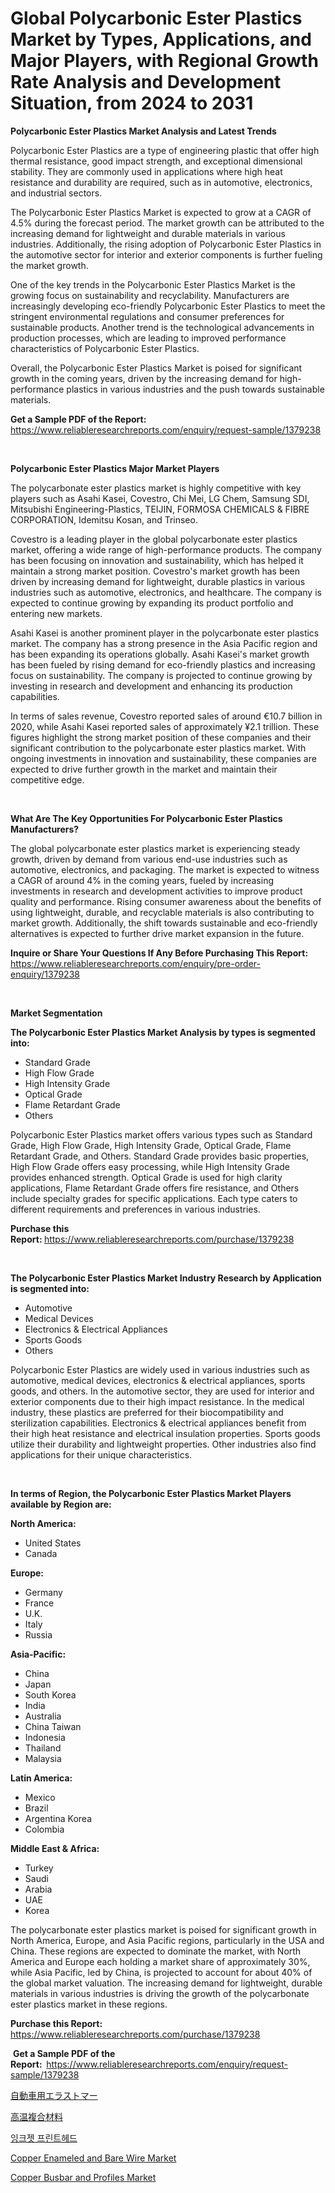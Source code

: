 <p><h1>Global Polycarbonic Ester Plastics Market by Types, Applications, and Major Players, with Regional Growth Rate Analysis and Development Situation, from 2024 to 2031</h1></p><p><strong>Polycarbonic Ester Plastics Market Analysis and Latest Trends</strong></p>
<p><p>Polycarbonic Ester Plastics are a type of engineering plastic that offer high thermal resistance, good impact strength, and exceptional dimensional stability. They are commonly used in applications where high heat resistance and durability are required, such as in automotive, electronics, and industrial sectors.</p><p>The Polycarbonic Ester Plastics Market is expected to grow at a CAGR of 4.5% during the forecast period. The market growth can be attributed to the increasing demand for lightweight and durable materials in various industries. Additionally, the rising adoption of Polycarbonic Ester Plastics in the automotive sector for interior and exterior components is further fueling the market growth.</p><p>One of the key trends in the Polycarbonic Ester Plastics Market is the growing focus on sustainability and recyclability. Manufacturers are increasingly developing eco-friendly Polycarbonic Ester Plastics to meet the stringent environmental regulations and consumer preferences for sustainable products. Another trend is the technological advancements in production processes, which are leading to improved performance characteristics of Polycarbonic Ester Plastics.</p><p>Overall, the Polycarbonic Ester Plastics Market is poised for significant growth in the coming years, driven by the increasing demand for high-performance plastics in various industries and the push towards sustainable materials.</p></p>
<p><strong>Get a Sample PDF of the Report:&nbsp;</strong> <a href="https://www.reliableresearchreports.com/enquiry/request-sample/1379238">https://www.reliableresearchreports.com/enquiry/request-sample/1379238</a></p>
<p>&nbsp;</p>
<p><strong>Polycarbonic Ester Plastics Major Market Players</strong></p>
<p><p>The polycarbonate ester plastics market is highly competitive with key players such as Asahi Kasei, Covestro, Chi Mei, LG Chem, Samsung SDI, Mitsubishi Engineering-Plastics, TEIJIN, FORMOSA CHEMICALS & FIBRE CORPORATION, Idemitsu Kosan, and Trinseo.</p><p>Covestro is a leading player in the global polycarbonate ester plastics market, offering a wide range of high-performance products. The company has been focusing on innovation and sustainability, which has helped it maintain a strong market position. Covestro's market growth has been driven by increasing demand for lightweight, durable plastics in various industries such as automotive, electronics, and healthcare. The company is expected to continue growing by expanding its product portfolio and entering new markets.</p><p>Asahi Kasei is another prominent player in the polycarbonate ester plastics market. The company has a strong presence in the Asia Pacific region and has been expanding its operations globally. Asahi Kasei's market growth has been fueled by rising demand for eco-friendly plastics and increasing focus on sustainability. The company is projected to continue growing by investing in research and development and enhancing its production capabilities.</p><p>In terms of sales revenue, Covestro reported sales of around €10.7 billion in 2020, while Asahi Kasei reported sales of approximately ¥2.1 trillion. These figures highlight the strong market position of these companies and their significant contribution to the polycarbonate ester plastics market. With ongoing investments in innovation and sustainability, these companies are expected to drive further growth in the market and maintain their competitive edge.</p></p>
<p>&nbsp;</p>
<p><strong>What Are The Key Opportunities For Polycarbonic Ester Plastics Manufacturers?</strong></p>
<p><p>The global polycarbonate ester plastics market is experiencing steady growth, driven by demand from various end-use industries such as automotive, electronics, and packaging. The market is expected to witness a CAGR of around 4% in the coming years, fueled by increasing investments in research and development activities to improve product quality and performance. Rising consumer awareness about the benefits of using lightweight, durable, and recyclable materials is also contributing to market growth. Additionally, the shift towards sustainable and eco-friendly alternatives is expected to further drive market expansion in the future.</p></p>
<p><strong>Inquire or Share Your Questions If Any Before Purchasing This Report:</strong> <a href="https://www.reliableresearchreports.com/enquiry/pre-order-enquiry/1379238">https://www.reliableresearchreports.com/enquiry/pre-order-enquiry/1379238</a></p>
<p>&nbsp;</p>
<p><strong>Market Segmentation</strong></p>
<p><strong>The Polycarbonic Ester Plastics Market Analysis by types is segmented into:</strong></p>
<p><ul><li>Standard Grade</li><li>High Flow Grade</li><li>High Intensity Grade</li><li>Optical Grade</li><li>Flame Retardant Grade</li><li>Others</li></ul></p>
<p><p>Polycarbonic Ester Plastics market offers various types such as Standard Grade, High Flow Grade, High Intensity Grade, Optical Grade, Flame Retardant Grade, and Others. Standard Grade provides basic properties, High Flow Grade offers easy processing, while High Intensity Grade provides enhanced strength. Optical Grade is used for high clarity applications, Flame Retardant Grade offers fire resistance, and Others include specialty grades for specific applications. Each type caters to different requirements and preferences in various industries.</p></p>
<p><strong>Purchase this Report:&nbsp;</strong><a href="https://www.reliableresearchreports.com/purchase/1379238">https://www.reliableresearchreports.com/purchase/1379238</a></p>
<p>&nbsp;</p>
<p><strong>The Polycarbonic Ester Plastics Market Industry Research by Application is segmented into:</strong></p>
<p><ul><li>Automotive</li><li>Medical Devices</li><li>Electronics & Electrical Appliances</li><li>Sports Goods</li><li>Others</li></ul></p>
<p><p>Polycarbonic Ester Plastics are widely used in various industries such as automotive, medical devices, electronics & electrical appliances, sports goods, and others. In the automotive sector, they are used for interior and exterior components due to their high impact resistance. In the medical industry, these plastics are preferred for their biocompatibility and sterilization capabilities. Electronics & electrical appliances benefit from their high heat resistance and electrical insulation properties. Sports goods utilize their durability and lightweight properties. Other industries also find applications for their unique characteristics.</p></p>
<p>&nbsp;</p>
<p><strong>In terms of Region, the Polycarbonic Ester Plastics Market Players available by Region are:</strong></p>
<p>
    <p> <strong> North America: </strong>
        <ul>
            <li>United States</li>
            <li>Canada</li>
        </ul>
        </p> 
    <p> <strong> Europe: </strong>
        <ul>
            <li>Germany</li>
            <li>France</li>
            <li>U.K.</li>
            <li>Italy</li>
            <li>Russia</li>
        </ul>
        </p> 
    <p> <strong> Asia-Pacific: </strong>
        <ul>
            <li>China</li>
            <li>Japan</li>
            <li>South Korea</li>
            <li>India</li>
            <li>Australia</li>
            <li>China Taiwan</li>
            <li>Indonesia</li>
            <li>Thailand</li>
            <li>Malaysia</li>
        </ul>
        </p> 
    <p> <strong> Latin America: </strong>
        <ul>
            <li>Mexico</li>
            <li>Brazil</li>
            <li>Argentina Korea</li>
            <li>Colombia</li>
        </ul>
        </p> 
    <p> <strong> Middle East & Africa: </strong>
        <ul>
            <li>Turkey</li>
            <li>Saudi</li>
            <li>Arabia</li>
            <li>UAE</li>
            <li>Korea</li>
        </ul>
    </p>
    </p>
<p><p>The polycarbonate ester plastics market is poised for significant growth in North America, Europe, and Asia Pacific regions, particularly in the USA and China. These regions are expected to dominate the market, with North America and Europe each holding a market share of approximately 30%, while Asia Pacific, led by China, is projected to account for about 40% of the global market valuation. The increasing demand for lightweight, durable materials in various industries is driving the growth of the polycarbonate ester plastics market in these regions.</p></p>
<p><strong>Purchase this Report: </strong><a href="https://www.reliableresearchreports.com/purchase/1379238">https://www.reliableresearchreports.com/purchase/1379238</a></p>
<p>&nbsp;<strong>Get a Sample PDF of the Report:&nbsp;&nbsp;</strong><a href="https://www.reliableresearchreports.com/enquiry/request-sample/1379238">https://www.reliableresearchreports.com/enquiry/request-sample/1379238</a></p>
<p><strong></strong></p>
<p><p><a href="https://github.com/xemfu2379520/Market-Research-Report-List-1/blob/main/8400088194674.md">自動車用エラストマー</a></p><p><a href="https://github.com/bucuel854722/Market-Research-Report-List-1/blob/main/4111187194675.md">高温複合材料</a></p><p><a href="https://github.com/bvubpqd5241630/Market-Research-Report-List-1/blob/main/9538235194396.md">잉크젯 프린트헤드</a></p><p><a href="https://github.com/Airanohannonzb68e5pb53oc1/Market-Research-Report-List-1/blob/main/copper-enameled-and-bare-wire-market.md">Copper Enameled and Bare Wire Market</a></p><p><a href="https://github.com/fiixsa/Market-Research-Report-List-1/blob/main/copper-busbar-and-profiles-market.md">Copper Busbar and Profiles Market</a></p></p>